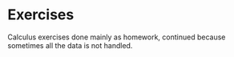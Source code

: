 # Exercises

Calculus exercises done mainly as homework, continued because sometimes all the data is not handled.
